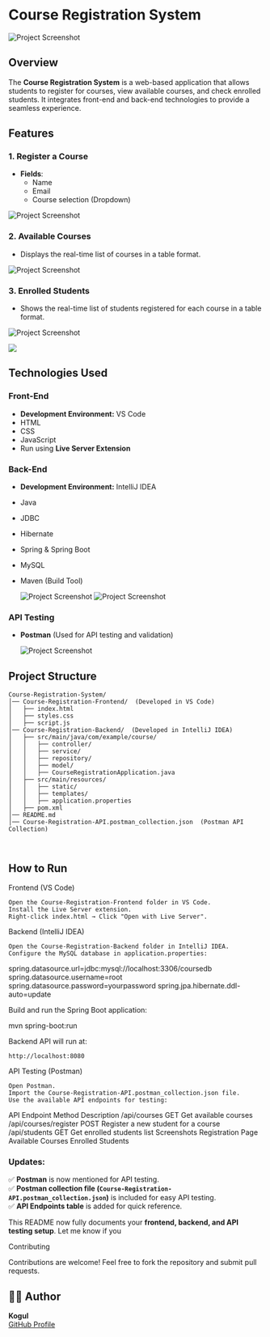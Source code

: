 # Course Registration System  

![Project Screenshot](https://github.com/koguls/OnlyImg/blob/843d7e10b40ea65ab11aec1e08455b0c9918147d/img1.png)  

## Overview  
The **Course Registration System** is a web-based application that allows students to register for courses, view available courses, and check enrolled students. It integrates front-end and back-end technologies to provide a seamless experience.  

## Features  

### 1. Register a Course  
- **Fields**:  
  - Name  
  - Email  
  - Course selection (Dropdown)
 
    
![Project Screenshot](https://github.com/koguls/OnlyImg/blob/843d7e10b40ea65ab11aec1e08455b0c9918147d/img3.png)

### 2. Available Courses  
- Displays the real-time list of courses in a table format.


 ![Project Screenshot](https://github.com/koguls/OnlyImg/blob/843d7e10b40ea65ab11aec1e08455b0c9918147d/img5.png)

### 3. Enrolled Students  
- Shows the real-time list of students registered for each course in a table format.

  
 ![Project Screenshot](https://github.com/koguls/OnlyImg/blob/843d7e10b40ea65ab11aec1e08455b0c9918147d/img6.png)

 ![](https://github.com/koguls/OnlyImg/blob/843d7e10b40ea65ab11aec1e08455b0c9918147d/img7.png)

## Technologies Used  

### **Front-End**  
- **Development Environment:** VS Code  
- HTML  
- CSS  
- JavaScript  
- Run using **Live Server Extension**  

### **Back-End**  
- **Development Environment:** IntelliJ IDEA  
- Java  
- JDBC  
- Hibernate  
- Spring & Spring Boot  
- MySQL  
- Maven (Build Tool)

   ![Project Screenshot](https://github.com/koguls/OnlyImg/blob/843d7e10b40ea65ab11aec1e08455b0c9918147d/backendimg1.png)
   ![Project Screenshot](https://github.com/koguls/OnlyImg/blob/843d7e10b40ea65ab11aec1e08455b0c9918147d/bimg2.png) 

### **API Testing**  
- **Postman** (Used for API testing and validation)

   ![Project Screenshot](https://github.com/koguls/OnlyImg/blob/843d7e10b40ea65ab11aec1e08455b0c9918147d/bimg3.png)

## Project Structure  

```plaintext
Course-Registration-System/
│── Course-Registration-Frontend/  (Developed in VS Code)
│   ├── index.html
│   ├── styles.css
│   ├── script.js
│── Course-Registration-Backend/  (Developed in IntelliJ IDEA)
│   ├── src/main/java/com/example/course/
│   │   ├── controller/
│   │   ├── service/
│   │   ├── repository/
│   │   ├── model/
│   │   ├── CourseRegistrationApplication.java
│   ├── src/main/resources/
│   │   ├── static/
│   │   ├── templates/
│   │   ├── application.properties
│   ├── pom.xml
│── README.md
│── Course-Registration-API.postman_collection.json  (Postman API Collection)



```
## How to Run
Frontend (VS Code)

    Open the Course-Registration-Frontend folder in VS Code.
    Install the Live Server extension.
    Right-click index.html → Click "Open with Live Server".

Backend (IntelliJ IDEA)

    Open the Course-Registration-Backend folder in IntelliJ IDEA.
    Configure the MySQL database in application.properties:

spring.datasource.url=jdbc:mysql://localhost:3306/coursedb
spring.datasource.username=root
spring.datasource.password=yourpassword
spring.jpa.hibernate.ddl-auto=update

Build and run the Spring Boot application:

mvn spring-boot:run

Backend API will run at:

    http://localhost:8080

API Testing (Postman)

    Open Postman.
    Import the Course-Registration-API.postman_collection.json file.
    Use the available API endpoints for testing:

API Endpoint	Method	Description
/api/courses	GET	Get available courses
/api/courses/register	POST	Register a new student for a course
/api/students	GET	Get enrolled students list
Screenshots
Registration Page	Available Courses	Enrolled Students
	


### Updates:
✅ **Postman** is now mentioned for API testing.  
✅ **Postman collection file (`Course-Registration-API.postman_collection.json`)** is included for easy API testing.  
✅ **API Endpoints table** is added for quick reference.  

This README now fully documents your **frontend, backend, and API testing setup**. Let me know if you


Contributing

Contributions are welcome! Feel free to fork the repository and submit pull requests.


## 🙋‍♂️ Author
**Kogul**  
[GitHub Profile](https://github.com/koguls)
